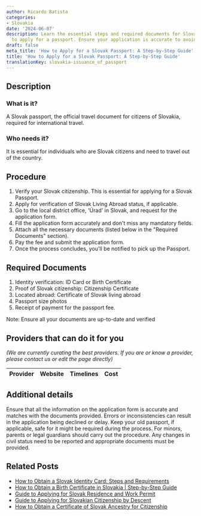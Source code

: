 ```yaml
---
author: Ricardo Batista
categories:
- Slovakia
date: '2024-06-07'
description: Learn the essential steps and required documents for Slovak citizens
  to apply for a passport. Ensure your application is accurate to avoid delays.
draft: false
meta_title: 'How to Apply for a Slovak Passport: A Step-by-Step Guide'
title: 'How to Apply for a Slovak Passport: A Step-by-Step Guide'
translationKey: slovakia-issuance_of_passport
---
```


## Description
### What is it?
A Slovak passport, the official travel document for citizens of Slovakia, required for international travel.

### Who needs it?
It is essential for individuals who are Slovak citizens and need to travel out of the country.

## Procedure
1. Verify your Slovak citizenship. This is essential for applying for a Slovak Passport.
2. Apply for verification of Slovak Living Abroad status, if applicable.
3. Go to the local district office, 'Úrad' in Slovak, and request for the application form.
4. Fill the application form accurately and don't miss any mandatory fields. 
5. Attach all the necessary documents (listed below in the "Required Documents" section).
6. Pay the fee and submit the application form.
7. Once the process concludes, you'll be notified to pick up the Passport.

## Required Documents
1. Identity verification: ID Card or Birth Certificate
2. Proof of Slovak citizenship: Citizenship Certificate
3. Located abroad: Certificate of Slovak living abroad
4. Passport size photos
5. Receipt of payment for the passport fee.

Note: Ensure all your documents are up-to-date and verified

## Providers that can do it for you

_(We are currently curating the best providers. If you are or know a provider, please contact us or edit the page directly)_

| Provider        |     Website     |     Timelines    |       Cost      |
| :-------------: | :-------------: |  :-------------: | :-------------: |

## Additional details
Ensure that all the information on the application form is accurate and matches with the documents provided. Errors or inconsistencies can result in the application being declined or delay. Keep your old passport, if applicable, safe for it might be required during the process.
For minors, parents or legal guardians should carry out the procedure. Any changes in civil status need to be reported and appropriate documents must be provided.
## Related Posts

- [How to Obtain a Slovak Identity Card: Steps and Requirements](https://tramitit.com/guides/slovakia/issuance_of_identity_card/)
- [How to Obtain a Birth Certificate in Slovakia | Step-by-Step Guide](https://tramitit.com/guides/slovakia/issuance_of_birth_certificate/)
- [Guide to Applying for Slovak Residence and Work Permit](https://tramitit.com/guides/slovakia/application_for_residence_with_work_permit/)
- [Guide to Applying for Slovakian Citizenship by Descent](https://tramitit.com/guides/slovakia/application_for_citizenship/)
- [How to Obtain a Certificate of Slovak Ancestry for Citizenship](https://tramitit.com/guides/slovakia/certificate_of_slovak_ancestry/)